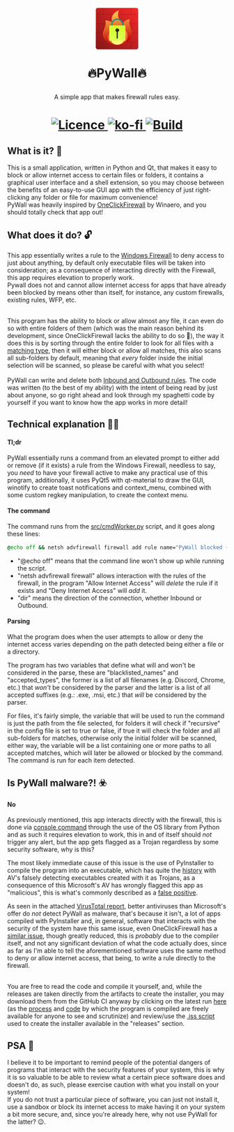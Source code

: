 <h1 align="center">
<img  src="https://raw.githubusercontent.com/p-yukusai/PyWall/master/img/PyWall.png" height="100" width="100">
<p>
🔥PyWall🔥
</p>
</h1>

<p align="center">
    A simple app that makes firewall rules easy.
</p>

<h1 align="center">
<a href=https://github.com/p-yukusai/PyWall/blob/master/LICENSE>
  <img alt="Licence" src="https://img.shields.io/github/license/p-yukusai/PyWall?style=for-the-badge">
</a>
<a href=https://ko-fi.com/V7V04YLC3>
  <img alt="ko-fi" src="https://img.shields.io/badge/Donate-Support%20me%20on%20Ko--Fi-red?style=for-the-badge&logo=ko-fi">
</a>
<a href=https://github.com/p-yukusai/PyWall/actions>
    <img alt="Build" src="https://img.shields.io/github/workflow/status/p-yukusai/PyWall/PyWall%20CI?style=for-the-badge">
</a>
</h1>

## What is it? 🔐

This is a small application, written in Python and Qt, that makes it easy to block or allow internet access to certain files or folders, it contains a graphical user interface and a shell extension, so you may choose between the benefits of an easy-to-use GUI app with the efficiency of just right-clicking any folder or file for maximum convenience! <br />
PyWall was heavily inspired by [OneClickFirewall](https://winaero.com/oneclickfirewall/) by Winaero, and you should totally check that app out!

## What does it do? 🔓

This app essentially writes a rule to the [Windows Firewall](#technical-explanation-) to deny access to just about anything, by default only executable files will be taken into consideration; as a consequence of interacting directly with the Firewall, this app requires elevation to properly work.<br /> Pywall does not and cannot allow internet access for apps that have already been blocked by means other than itself, for instance, any custom firewalls, existing rules, WFP, etc.<br/><br />

This program has the ability to block or allow almost any file, it can even do so with entire folders of them (which was the main reason behind its development, since OneClickFirewall lacks the ability to do so 👀), the way it does this is by sorting through the entire folder to look for all files with a [matching type](#parsing), then it will either block or allow all matches, this also scans all sub-folders by default, meaning that *every* folder inside the initial selection will be scanned, so please be careful with what you select!<br /><br />
PyWall can write and delete both [Inbound and Outbound rules](https://superuser.com/questions/48343/what-are-inbound-and-outbound-rules-for-windows-firewall).
The code was written (to the best of my ability) with the intent of being read by just about anyone, so go right ahead and look through my spaghetti code by yourself if you want to know how the app works in more detail!

## Technical explanation 👩‍🔬

#### Tl;dr

PyWall essentially runs a command from an elevated prompt to either add or remove (if it exists) a rule from the Windows Firewall, needless to say, you *need* to have your firewall active to make any practical use of this program, additionally, it uses PyQt5 with qt-material to draw the GUI, winotify to create toast notifications and context_menu, combined with some custom regkey manipulation, to create the context menu.

#### The command

The command runs from the [src/cmdWorker.py](https://github.com/p-yukusai/PyWall/blob/master/src/cmdWorker.py) script, and it goes along these lines:

```cmd
@echo off && netsh advfirewall firewall add rule name="PyWall blocked {Program Name}" dir={rule type} program="{p}"
```

- "@echo off" means that the command line won't show up while running the script.
- "netsh advfirewall firewall" allows interaction with the rules of the firewall, in the program "Allow Internet Access" will *delete* the rule if it exists and "Deny Internet Access" will *add* it.
- "dir" means the direction of the connection, whether Inbound or Outbound.

#### Parsing

What the program does when the user attempts to allow or deny the internet access varies depending on the path detected being either a file or a directory.

The program has two variables that define what will and won't be considered in the parse, these are "blacklisted_names" and "accepted_types", the former is a list of all filenames (e.g. Discord, Chrome, etc.) that *won't* be considered by the parser and the latter is a list of all accepted suffixes (e.g.: .exe, .msi, etc.) that *will* be considered by the parser.

For files, it's fairly simple, the variable that will be used to run the command is just the path from the file selected, for folders it will check if "recursive" in the config file is set to true or false, if true it will check the folder and all sub-folders for matches, otherwise only the initial folder will be scanned, either way, the variable will be a list containing one or more paths to all accepted matches, which will later be allowed or blocked by the command.
The command is run for each item detected.

## Is PyWall malware?! ☣️

#### No

As previously mentioned, this app interacts directly with the firewall, this is done via [console command](#the-command) through the use of the OS library from Python and as such it requires elevation to work, this in and of itself should *not* trigger any alert, but the app gets flagged as a Trojan regardless by some security software, why is this?<br/>

The most likely immediate cause of this issue is the use of PyInstaller to compile the program into an executable, which has quite the [history](https://github.com/pyinstaller/pyinstaller/issues?q=is%3Aissue+virus+is%3Aclosed+) with AV's falsely detecting executables created with it as Trojans, as a consequence of this Microsoft's AV has wrongly flagged this app as "malicious", this is what's commonly described as a [false positive](https://docs.microsoft.com/en-us/microsoft-365/security/defender-endpoint/images/false-positives-overview.png?view=o365-worldwide).<br/>

As seen in the attached [VirusTotal report](https://www.virustotal.com/gui/file/912c520ef7beda3e561d09c48140905181b6c2d823bab45fff21144297158abc?nocache=1), better antiviruses than Microsoft's offer do *not* detect PyWall as malware, that's because it isn't, a lot of apps compiled with PyInstaller and, in general, software that interacts with the security of the system have this same issue, even OneClickFirewall has a [similar issue](https://www.virustotal.com/gui/file/c5b2fd236c9430b2d8ed48d6b08526753ecc47f2246af668e3b757cc54cd26e5), though greatly reduced, this is *probably* due to the compiler itself, and not any significant deviation of what the code actually does, since as far as I'm able to tell the aforementioned software uses the same method to deny or allow internet access, that being, to write a rule directly to the firewall.<br/><br/>

You are free to read the code and compile it yourself, and, while the releases are taken directly from the artifacts to create the installer, you may download them from the GitHub CI anyway by clicking on the latest run [here](https://github.com/p-yukusai/PyWall/actions) (as the [process](https://github.com/p-yukusai/PyWall/actions/workflows/main.yml) and [code](https://github.com/p-yukusai/PyWall/blob/master/.github/workflows/main.yml) by which the program is compiled are freely available for anyone to see and scrutinize) and review/use the [.iss script](https://github.com/p-yukusai/PyWall/blob/master/PyWall%20Installer.iss) used to create the installer available in the "releases" section.

## PSA 🌠

I believe it to be important to remind people of the potential dangers of programs that interact with the security features of your system, this is why it is so valuable to be able to review what a certain piece software does and doesn't do, as such, please exercise caution with what you install on your system!<br/> If you do not trust a particular piece of software, you can just not install it, use a sandbox or block its internet access to make having it on your system a bit more secure, and, since you're already here, why not use PyWall for the latter? 😉.
